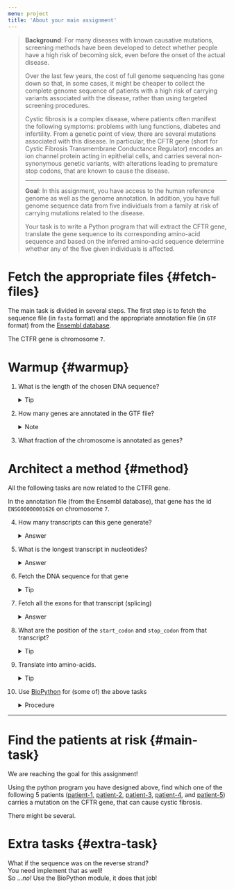 ```yaml
---
menu: project
title: 'About your main assignment'
---
```


<blockquote class="task">

<p data-mark="Background"><b>Background</b>: For many diseases with
known causative mutations, screening methods have been developed to
detect whether people have a high risk of becoming sick, even before
the onset of the actual disease.</p>

<p> Over the last few years, the cost of full genome sequencing has
gone down so that, in some cases, it might be cheaper to collect the
complete genome sequence of patients with a high risk of carrying
variants associated with the disease, rather than using targeted
screening procedures.</p>

<p> Cystic fibrosis is a complex disease, where patients often
manifest the following symptoms: problems with lung functions,
diabetes and infertility. From a genetic point of view, there are
several mutations associated with this disease. In particular, the
CFTR gene (short for Cystic Fibrosis Transmembrane Conductance
Regulator) encodes an ion channel protein acting in epithelial cells,
and carries several non-synonymous genetic variants, with alterations
leading to premature stop codons, that are known to cause the
disease.</p>

<hr/>

<p data-mark="Goal"><b>Goal</b>: In this assignment, you have access
to the human reference genome as well as the genome annotation. In
addition, you have full genome sequence data from five individuals
from a family at risk of carrying mutations related to the
disease.</p>

<p> Your task is to write a Python program that will extract the CFTR
gene, translate the gene sequence to its corresponding amino-acid
sequence and based on the inferred amino-acid sequence determine
whether any of the five given individuals is affected.</p>

</blockquote>

# Fetch the appropriate files {#fetch-files}

The main task is divided in several steps. The first step is to fetch
the sequence file (in `fasta` format) and the appropriate annotation
file (in `GTF` format) from
the [Ensembl database](http://www.ensembl.org/info/data/ftp/index.html).

The CTFR gene is chromosome `7`.

# Warmup {#warmup}

1. What is the length of the chosen DNA sequence?

   <details>
   <summary>Tip</summary>
   <section>
   <p>Open the DNA file with the <code>with</code> statement and read it line by line.</p>
   <p>Ignore the first line and, in a loop, get the length of each line (from which you remove the trailing newline character).</p>
   <p>Sum up all the lengths you found.</p>
   </section>
   </details>


2. How many genes are annotated in the GTF file?

   <details>
   <summary>Note</summary>
   <section>
   <p>You need to understand the structure of a GTF-formatted file.</p>
   <p>The GTF format uses several tab-delimited fields, for which we give you a <a href="https://github.com/NBISweden/PythonCourse/blob/vt17/assignment/data/gtf-format.md">short a description</a>.</p>
   <p>Alternatively, you can <a href="https://en.wikipedia.org/wiki/Gene_transfer_format">search online</a>.</p>
   </section>
   </details>

3. What fraction of the chromosome is annotated as genes?

# Architect a method {#method}

All the following tasks are now related to the CTFR gene.

In the annotation file (from the Ensembl database), that gene has the
id `ENSG00000001626` on chromosome `7`.


4. How many transcripts can this gene generate?

   <details><summary>Answer</summary><section>11</section></details>

5. What is the longest transcript in nucleotides?

   <details>
   <summary>Answer</summary>
   <section>
   <p>The transcript with id ENST00000003084 has 6132 bp and is the longest among 11 other transcripts</p>
   <p>Check its <a href="http://www.ensembl.org/Homo_sapiens/Transcript/Summary?db=core;g=ENSG00000001626;r=7:117465784-117715971;t=ENST00000003084">Ensembl data</a></p>
   <p>Notice that the last column in the GTF on the line defining that transcript should contain <code>protein_coding</code>.</p>
   </section>
   </details>

6. Fetch the DNA sequence for that gene

   <details>
   <summary>Tip</summary>
   <section>
   <p>Similarly to step 1 from the Warmup, open the file with the `with` statement.</p>
   <p>Ignore the first line and, in a loop, append each line to a list.</p>
   <p>Remember to strip the trailing newline character.</p>
   <p>Outside the loop, use the <code>join</code> function to concatenate the lines from the list.</p>
   <p><b>Avoid concatenation</b> <i>inside</i> the loop, as it is slow and wasting memory</p>
   </section>
   </details>

7. Fetch all the exons for that transcript (splicing)

   <details>
   <summary>Answer</summary>
   <section>
   <p>Your answer can be output to a file and compare to <a href="https://raw.githubusercontent.com/NBISweden/PythonCourse/vt17/assignment/results/mrna.ncbi.fasta">that given result</a> (also <a href="https://www.ncbi.nlm.nih.gov/nuccore/NM_000492">available online</a>)</p>
   </section>
   </details>

8. What are the position of the `start_codon` and `stop_codon` from that transcript?

   <details>
   <summary>Tip</summary>
   <section>
   <p>Check that the <code>start_codon</code> is <code>ATG</code>, and that the <code>stop_codon</code> corresponds to a proper stop codon</p>
   <p>Make your program throws a warning in case the transcript you are currently translating does not begin with a start-codon and end with a stop-codon</p>
   </section>
   </details>

9. Translate into amino-acids.

   <details>
   <summary>Tip</summary>
   <section>
   <p>You are given an implementation of the <a href="http://shawmst.org/biology/article/rna-translation-table/">translation table</a> the <a href="https://github.com/NBISweden/PythonCourse/tree/vt17/assignment"><code>utils.rna</code> package</a></p>
   <p>You can output your results in different files and check the difference with the <a href="https://raw.githubusercontent.com/NBISweden/PythonCourse/vt17/assignment/results/protein.ncbi.fasta">given result</a> or online <a href="http://www.uniprot.org/uniprot/A0A024R730.fasta">here</a> or <a href="https://www.ncbi.nlm.nih.gov/nuccore/NM_000492">here</a>.</p>
   <pre class="highlight"><code>diff filename-1 filename-2</code></pre>
   will output nothing when the files are identical.
   <p>Moreover, have a look at the <a href="https://docs.python.org/3.5/library/stdtypes.html#ranges"><code>range</code> function</a>, which can take an extra <code>step</code> parameter.
   </section>
   </details>

1. Use [BioPython](http://biopython.org/wiki/Documentation) for (some of) the above tasks
   
   <details>
   <summary>Procedure</summary>
   <section>
   <p>Start by <a href="http://biopython.org/DIST/docs/tutorial/Tutorial.html#htoc11">parsing a fasta file with BioPython</a>.</p>
   <p>Have a look at <a href="http://biopython.org/DIST/docs/tutorial/Tutorial.html#htoc24">the transcription step</a>,</p>
   <p>and the <a href="http://biopython.org/DIST/docs/tutorial/Tutorial.html#htoc25">translation step</a> using the built-in <a href="http://biopython.org/DIST/docs/tutorial/Tutorial.html#htoc26">translation tables</a>.</p>
   </section>
   </details>

<hr />

# Find the patients at risk {#main-task}

We are reaching the goal for this assignment!

Using the python program you have designed above, find which one of
the following 5 patients
([patient-1](https://github.com/NBISweden/PythonCourse/raw/vt17/assignment/data/Patient1.fa.gz),
[patient-2](https://github.com/NBISweden/PythonCourse/raw/vt17/assignment/data/Patient2.fa.gz),
[patient-3](https://github.com/NBISweden/PythonCourse/raw/vt17/assignment/data/Patient3.fa.gz),
[patient-4](https://github.com/NBISweden/PythonCourse/raw/vt17/assignment/data/Patient4.fa.gz),
and
[patient-5](https://github.com/NBISweden/PythonCourse/raw/vt17/assignment/data/Patient5.fa.gz))
carries a mutation on the CFTR gene, that can cause cystic fibrosis.

There might be several.

# Extra tasks {#extra-task}

What if the sequence was on the reverse strand?<br>
You need implement that as well!<br>
So ..._no!_ Use the BioPython module, it does that job!

